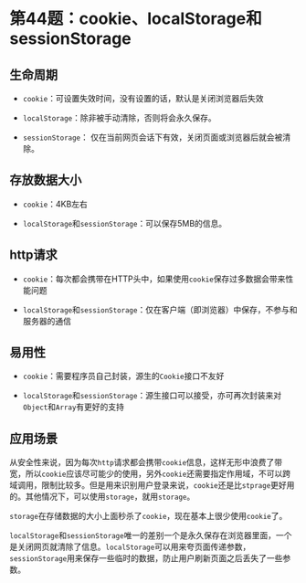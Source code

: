 # 第44题：cookie、localStorage和sessionStorage

## 生命周期

* `cookie`：可设置失效时间，没有设置的话，默认是关闭浏览器后失效

* `localStorage`：除非被手动清除，否则将会永久保存。

* `sessionStorage`： 仅在当前网页会话下有效，关闭页面或浏览器后就会被清除。

## 存放数据大小

* `cookie`：4KB左右

* `localStorage`和`sessionStorage`：可以保存5MB的信息。

## http请求

* `cookie`：每次都会携带在HTTP头中，如果使用`cookie`保存过多数据会带来性能问题

* `localStorage`和`sessionStorage`：仅在客户端（即浏览器）中保存，不参与和服务器的通信

## 易用性

* `cookie`：需要程序员自己封装，源生的`Cookie`接口不友好

* `localStorage`和`sessionStorage`：源生接口可以接受，亦可再次封装来对`Object`和`Array`有更好的支持

## 应用场景

从安全性来说，因为每次`http`请求都会携带`cookie`信息，这样无形中浪费了带宽，所以`cookie`应该尽可能少的使用，另外`cookie`还需要指定作用域，不可以跨域调用，限制比较多。但是用来识别用户登录来说，`cookie`还是比`stprage`更好用的。其他情况下，可以使用`storage`，就用`storage`。

`storage`在存储数据的大小上面秒杀了`cookie`，现在基本上很少使用`cookie`了。

`localStorage`和`sessionStorage`唯一的差别一个是永久保存在浏览器里面，一个是关闭网页就清除了信息。`localStorage`可以用来夸页面传递参数，`sessionStorage`用来保存一些临时的数据，防止用户刷新页面之后丢失了一些参数。